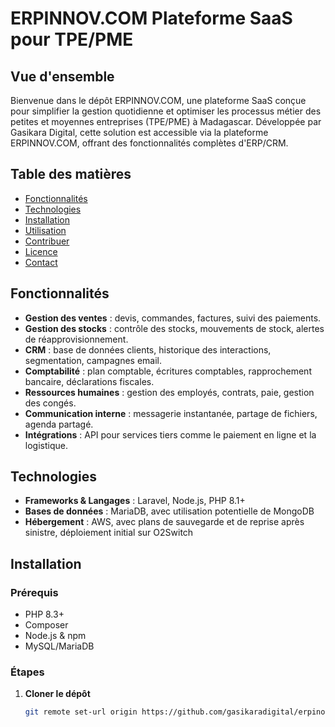 # ERPINNOV.COM Plateforme SaaS pour TPE/PME

## Vue d'ensemble
Bienvenue dans le dépôt ERPINNOV.COM, une plateforme SaaS conçue pour simplifier la gestion quotidienne et optimiser les processus métier des petites et moyennes entreprises (TPE/PME) à Madagascar. Développée par Gasikara Digital, cette solution est accessible via la plateforme ERPINNOV.COM, offrant des fonctionnalités complètes d'ERP/CRM.

## Table des matières
- [Fonctionnalités](#fonctionnalités)
- [Technologies](#technologies)
- [Installation](#installation)
- [Utilisation](#utilisation)
- [Contribuer](#contribuer)
- [Licence](#licence)
- [Contact](#contact)

## Fonctionnalités
- **Gestion des ventes** : devis, commandes, factures, suivi des paiements.
- **Gestion des stocks** : contrôle des stocks, mouvements de stock, alertes de réapprovisionnement.
- **CRM** : base de données clients, historique des interactions, segmentation, campagnes email.
- **Comptabilité** : plan comptable, écritures comptables, rapprochement bancaire, déclarations fiscales.
- **Ressources humaines** : gestion des employés, contrats, paie, gestion des congés.
- **Communication interne** : messagerie instantanée, partage de fichiers, agenda partagé.
- **Intégrations** : API pour services tiers comme le paiement en ligne et la logistique.

## Technologies
- **Frameworks & Langages** : Laravel, Node.js, PHP 8.1+
- **Bases de données** : MariaDB, avec utilisation potentielle de MongoDB
- **Hébergement** : AWS, avec plans de sauvegarde et de reprise après sinistre, déploiement initial sur O2Switch

## Installation
### Prérequis
- PHP 8.3+
- Composer
- Node.js & npm
- MySQL/MariaDB

### Étapes
1. **Cloner le dépôt**
   ```bash
   git remote set-url origin https://github.com/gasikaradigital/erpinov.git
